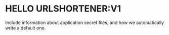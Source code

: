 # HELLO URLSHORTENER:V1


Include information about application secret files, and how we automatically write a default one.